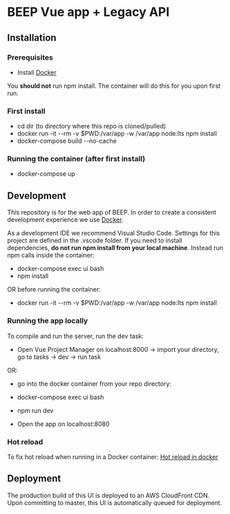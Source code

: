 # BEEP Vue app + Legacy API

## Installation

### Prerequisites

- Install [Docker](https://www.docker.com/products/docker-desktop)

You **should not** run npm install. The container will do this for you upon
first run.

### First install

- cd dir (to directory where this repo is cloned/pulled)
- docker run -it --rm -v \$PWD:/var/app -w /var/app node:lts npm install
- docker-compose build --no-cache

### Running the container (after first install)

- docker-compose up

## Development

This repository is for the web app of BEEP. In order to create a consistent
development experience we use
[Docker](https://github.com/beepnl/beep-ui/wiki/Docker).

As a development IDE we recommend Visual Studio Code. Settings for this project are defined in the .vscode folder.
If you need to install dependencies, **do not run npm install from your local machine**.
Instead run npm calls inside the container:

- docker-compose exec ui bash
- npm install

OR before running the container:

- docker run -it --rm -v \$PWD:/var/app -w /var/app node:lts npm install

### Running the app locally

To compile and run the server, run the dev task:

- Open Vue Project Manager on localhost:8000 -> import your directory, go to tasks -> dev -> run task

OR:

- go into the docker container from your repo directory:
- docker-compose exec ui bash
- npm run dev

- Open the app on localhost:8080

### Hot reload

To fix hot reload when running in a Docker container:
[Hot reload in docker](https://daten-und-bass.io/blog/enabling-hot-reloading-with-vuejs-and-vue-cli-in-docker/)

## Deployment

The production build of this UI is deployed to an AWS CloudFront CDN. Upon
committing to master, this UI is automatically queued for deployment.
